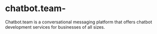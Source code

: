 # chatbot.team-
Chatbot.team is a conversational messaging platform that offers chatbot development services for businesses of all sizes.
